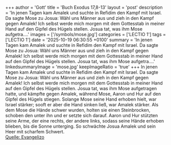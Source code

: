 +++
author = 'Gott'
title = 'Buch Exodus 17,8-13'
layout = 'post'
description = 'In jenen Tagen kam Amalek und suchte in Refidim den Kampf mit Israel. Da sagte Mose zu Josua: Wähl uns Männer aus und zieh in den Kampf gegen Amalek! Ich selbst werde mich morgen mit dem Gottesstab in meiner Hand auf den Gipfel des Hügels stellen. Josua tat, was ihm Mose aufgetra....'
images = ['/symbols/mose.jpg']
categories = ['LECTIO 1']
tags = ['LECTIO 1']
date = '2025-10-19 06:30:55 +0100'
summary = 'In jenen Tagen kam Amalek und suchte in Refidim den Kampf mit Israel. Da sagte Mose zu Josua: Wähl uns Männer aus und zieh in den Kampf gegen Amalek! Ich selbst werde mich morgen mit dem Gottesstab in meiner Hand auf den Gipfel des Hügels stellen. Josua tat, was ihm Mose aufgetra....'
linkedsummaryImage = 'mose.jpg'
keepImageRatio = 'true'
+++
In jenen Tagen kam Amalek und suchte in Refidim den Kampf mit Israel.
Da sagte Mose zu Josua: Wähl uns Männer aus und zieh in den Kampf gegen Amalek! Ich selbst werde mich morgen mit dem Gottesstab in meiner Hand auf den Gipfel des Hügels stellen.
Josua tat, was ihm Mose aufgetragen hatte, und kämpfte gegen Amalek, während Mose, Aaron und Hur auf den Gipfel des Hügels stiegen.<!--more-->
Solange Mose seine Hand erhoben hielt, war Israel stärker; sooft er aber die Hand sinken ließ, war Amalek stärker.
Als dem Mose die Hände schwer wurden, holten sie einen Steinbrocken, schoben den unter ihn und er setzte sich darauf. Aaron und Hur stützten seine Arme, der eine rechts, der andere links, sodass seine Hände erhoben blieben, bis die Sonne unterging.
So schwächte Josua Amalek und sein Heer mit scharfem Schwert.<br> [Quelle: Evangelizo](https://evangeliumtagfuertag.org/DE/gospel)